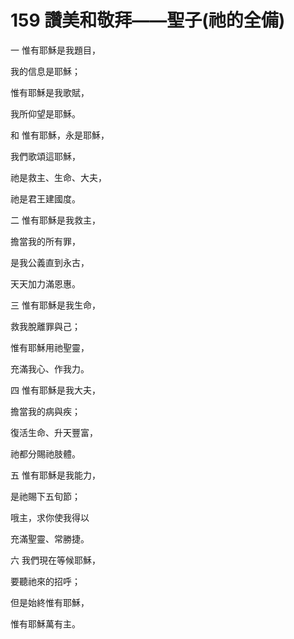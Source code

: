 # 159 讚美和敬拜——聖子(祂的全備)

一 惟有耶穌是我題目，

我的信息是耶穌；

惟有耶穌是我歌賦，

我所仰望是耶穌。

和 惟有耶穌，永是耶穌，

我們歌頌這耶穌，

祂是救主、生命、大夫，

祂是君王建國度。

二 惟有耶穌是我救主，

擔當我的所有罪，

是我公義直到永古，

天天加力滿恩惠。

三 惟有耶穌是我生命，

救我脫離罪與己；

惟有耶穌用祂聖靈，

充滿我心、作我力。

四 惟有耶穌是我大夫，

擔當我的病與疾；

復活生命、升天豐富，

祂都分賜祂肢體。

五 惟有耶穌是我能力，

是祂賜下五旬節；

哦主，求你使我得以

充滿聖靈、常勝捷。

六 我們現在等候耶穌，

要聽祂來的招呼；

但是始終惟有耶穌，

惟有耶穌萬有主。


